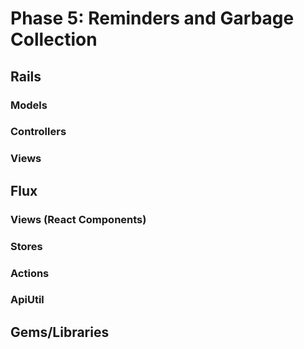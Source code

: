 # Phase 5: Reminders and Garbage Collection

## Rails
### Models


### Controllers


### Views


## Flux
### Views (React Components)


### Stores

### Actions


### ApiUtil


## Gems/Libraries
